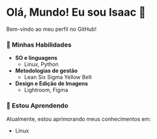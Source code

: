 # Olá, Mundo! Eu sou Isaac 👋

Bem-vindo ao meu perfil no GitHub!

<!--
### Sobre Mim

Sou um desenvolvedor.
-->

### 🚀 Minhas Habilidades
<!--
- **Desenvolvimento Web**
  - React, Node.js, REST
-->
- **SO e linguagens**
  - Linux, Python
- **Metodologias de gestão**
  - Lean Six Sigma Yellow Belt
- **Design e Edição de Imagens**
  - Lightroom, <!--Photoshop,--> Figma

### 🌱 Estou Aprendendo

Atualmente, estou aprimorando meus conhecimentos em:
- Linux
